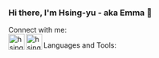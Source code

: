 ### Hi there, I'm Hsing-yu - aka Emma 👋

Connect with me: 
<br />
<a href='https://www.linkedin.com/in/hsing-yu-chang/'>
  <img align='left' alt='hsingyuc | LinkedIn' height="32" width="32" src="https://cdn.jsdelivr.net/npm/simple-icons@v5/icons/linkedin.svg" />
</a>
<img align='left' alt='hsingyuc | LinkedIn' height="32" width="32" src="https://cdn.jsdelivr.net/npm/simple-icons@v5/icons/linkedin.svg" />


Languages and Tools:

